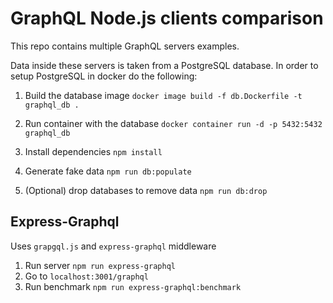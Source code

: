 # GraphQL Node.js clients comparison

This repo contains multiple GraphQL servers examples.

Data inside these servers is taken from a PostgreSQL database.
In order to setup PostgreSQL in docker do the following:

1. Build the database image
   `docker image build -f db.Dockerfile -t graphql_db .`

2. Run container with the database
   `docker container run -d -p 5432:5432 graphql_db`

3. Install dependencies
   `npm install`

4. Generate fake data
   `npm run db:populate`

5. (Optional) drop databases to remove data
   `npm run db:drop`

## Express-Graphql

Uses `grapgql.js` and `express-graphql` middleware

1. Run server `npm run express-graphql`
2. Go to `localhost:3001/graphql`
3. Run benchmark `npm run express-graphql:benchmark`
